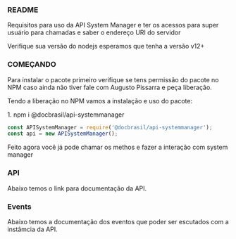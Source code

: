 ### README
<p>Requisitos para uso da API System Manager e ter os acessos para super usuário para chamadas e saber o endereço URI do servidor</p>
<p>Verifique sua versão do nodejs esperamos que tenha a versão v12+ </p>

### COMEÇANDO
<p>Para instalar o pacote primeiro verifique se tens permissão do pacote no NPM caso ainda não tiver fale com Augusto Pissarra e peça liberação.
<p>Tendo a liberação no NPM vamos a instalação e uso do pacote:</p>
1. npm i @docbrasil/api-systemmanager

```javascript
const APISystemManager = require('@docbrasil/api-systemmanager');
const api = new APISystemManager();
```
<p>Feito agora você já pode chamar os methos e fazer a interação com system manager</p>

### API
Abaixo temos o link para documentação da API.

### Events
Abaixo temos a documentação dos eventos que poder ser escutados com a instâmcia da API.

